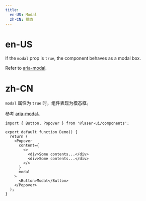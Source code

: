 ```yaml
---
title:
  en-US: Modal
  zh-CN: 模态
---
```


# en-US

If the `modal` prop is `true`, the component behaves as a modal box.

Refer to [aria-modal](https://developer.mozilla.org/en-US/docs/Web/Accessibility/ARIA/Attributes/aria-modal).

# zh-CN

`modal` 属性为 `true` 时，组件表现为模态框。

参考 [aria-modal](https://developer.mozilla.org/en-US/docs/Web/Accessibility/ARIA/Attributes/aria-modal)。

```tsx
import { Button, Popover } from '@laser-ui/components';

export default function Demo() {
  return (
    <Popover
      content={
        <>
          <div>Some contents...</div>
          <div>Some contents...</div>
        </>
      }
      modal
    >
      <Button>Modal</Button>
    </Popover>
  );
}
```
